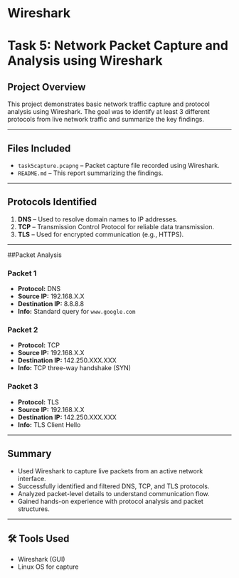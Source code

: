 # Wireshark
# Task 5: Network Packet Capture and Analysis using Wireshark

##  Project Overview

This project demonstrates basic network traffic capture and protocol analysis using Wireshark. The goal was to identify at least 3 different protocols from live network traffic and summarize the key findings.

---

##  Files Included

- `task5capture.pcapng` – Packet capture file recorded using Wireshark.
- `README.md` – This report summarizing the findings.

---

## Protocols Identified

1. **DNS** – Used to resolve domain names to IP addresses.
2. **TCP** – Transmission Control Protocol for reliable data transmission.
3. **TLS** – Used for encrypted communication (e.g., HTTPS).

---

##Packet Analysis

###  Packet 1
- **Protocol:** DNS  
- **Source IP:** 192.168.X.X  
- **Destination IP:** 8.8.8.8  
- **Info:** Standard query for `www.google.com`

###  Packet 2
- **Protocol:** TCP  
- **Source IP:** 192.168.X.X  
- **Destination IP:** 142.250.XXX.XXX  
- **Info:** TCP three-way handshake (SYN)

###  Packet 3
- **Protocol:** TLS  
- **Source IP:** 192.168.X.X  
- **Destination IP:** 142.250.XXX.XXX  
- **Info:** TLS Client Hello

---

##  Summary

- Used Wireshark to capture live packets from an active network interface.
- Successfully identified and filtered DNS, TCP, and TLS protocols.
- Analyzed packet-level details to understand communication flow.
- Gained hands-on experience with protocol analysis and packet structures.

---

## 🛠 Tools Used

- Wireshark (GUI)
- Linux OS for capture
